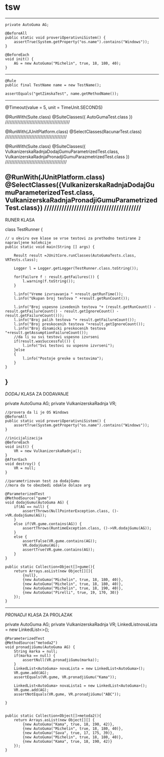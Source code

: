 # tsw
----------------------------------------------------------------------------------------------------------------------------------------
	private AutoGuma AG;
	
	@BeforeAll
	public static void proveriOperativniSistem() {
		assertTrue(System.getProperty("os.name").contains("Windows"));
	}
	
	@BeforeEach
	void init() {
		AG = new AutoGuma("Michelin", true, 18, 180, 40);
	}
-----------------------------------------------------------------------------------------------------------------------------------------
	@Rule
	public final TestName name = new TestName();
	
	assertEquals("getZimskaTest", name.getMethodName());
-----------------------------------------------------------------------------------------------------------------------------------------
@Timeout(value = 5, unit = TimeUnit.SECONDS)

@RunWith(Suite.class)
@SuiteClasses({ AutoGumaTest.class })
//////////////////////////////////////////

@RunWith(JUnitPlatform.class)
@SelectClasses(RacunarTest.class)
////////////////////////////////////////

@RunWith(Suite.class)
@SuiteClasses({ VulkanizerskaRadnjaDodajGumuParametrizedTest.class,
		VulkanizerskaRadnjaPronadjiGumuParazmetrizedTest.class })
////////////////////////////////////////

@RunWith(JUnitPlatform.class)
@SelectClasses({VulkanizerskaRadnjaDodajGumuParameterizedTest.class, VulkanizerskaRadnjaPronadjiGumuParametrizedTest.class})
///////////////////////////////////////
-------------------------------------------------------------------------------------------------------------------------------------------------------

RUNER KLASA

class TestRunner {

	// u okviru ove klase se vrse testovi za prethodno testirane 2 napravljene kolekcije
	public static void main(String [] args) {
		
		Result result =JUnitCore.runClasses(AutoGumaTests.class, VRTests.class);
		
		Logger l = Logger.getLogger(TestRunner.class.toString());
		
		for(Failure f : result.getFailures()) {
			l.warning(f.toString());
		}
		
		l.info("Vreme izvrsavanja " +result.getRunTime());
		l.info("Ukupan broj testova " +result.getRunCount());
		
		l.info("Broj uspesno izvedenih testova "+ (result.getRunCount() - result.getFailureCount() - result.getIgnoreCount() - result.getFailureCount()));
		l.info("Broj palih testova "+ result.getFailureCount());
		l.info("Broj preskocenih testova "+result.getIgnoreCount());
		l.info("Broj dinamicki preskocenih testova "+result.getAssumptionFailureCount());
		//da li su svi testovi uspesno izvrseni 
		if(result.wasSuccessful()) {
			l.info("Svi testovi su uspesno izvrseni");
		}else
		{
			l.info("Postoje greske u testovima");
		}
	}
}
------------------------------------------------------------------------------------------------------------------------------------------------------
 *DODAJ* 
 KLASA ZA DODAVANJE
 
 
private AutoGuma AG;
private VulkanizerskaRadnja VR;
	
	//provera da li je OS Windows
	@BeforeAll
	public static void proveriOperativniSistem() {
		assertTrue(System.getProperty("os.name").contains("Windows"));
	}
	
	//inicijalizacija
	@BeforeEach
	void init() {
		VR = new VulkanizerskaRadnja();
	}
	@AfterEach
	void destroy() {
		VR = null;
	}
	
	//parametrizovan test za dodajGumu 
	//mora da te obezbedi odakle dolaze arg
	
	@ParameterizedTest
	@MethodSource("gume")
	void dodajGumu(AutoGuma AG) {
		if(AG == null) {
			assertThrows(NullPointerException.class, ()->VR.dodajGumu(AG));
		}
		else if(VR.gume.contains(AG)) {
			assertThrows(RuntimeException.class, ()->VR.dodajGumu(AG));
		}
		else {
			assertFalse(VR.gume.contains(AG));
			VR.dodajGumu(AG);
			assertTrue(VR.gume.contains(AG));
		}
	}
	
	public static Collection<Object[]>gume(){
		return Arrays.asList(new Object[][]{
			{null},
			{new AutoGuma("Michelin", true, 18, 180, 40)},
			{new AutoGuma("Michelin", true, 18, 180, 40)},
			{new AutoGuma("Michelin", true, 18, 190, 40)},
			{new AutoGuma("Pirelli", true, 19, 170, 30)}	
		});
	}
  -----------------------------------------------------------------------------------------------------------------------------------------------------
*PRONADJI*
KLASA ZA PROLAZAK


private AutoGuma AG;
	private VulkanizerskaRadnja VR;
	LinkedList<AutoGuma>novaLista = new LinkedList<>();
	
	@ParameterizedTest
	@MethodSource("metoda2")
	void pronadjiGumu(AutoGuma AG) {
		String marka = null;
		if(marka == null) {
			assertNull(VR.pronadjiGumu(marka));
		}
		LinkedList<AutoGuma> novaLista = new LinkedList<AutoGuma>();
		VR.gume.add(AG);
		assertEquals(VR.gume, VR.pronadjiGumu("Kama"));
		
		LinkedList<AutoGuma> novaLista1 = new LinkedList<AutoGuma>();
		VR.gume.add(AG);
		assertNotEquals(VR.gume, VR.pronadjiGumu("ABC"));
		
	}
	
	
	public static Collection<Object[]>metoda2(){
		return Arrays.asList(new Object[][] {
			{new AutoGuma("Kama", true, 18, 190, 42)},
			{new AutoGuma("Michelin", true, 18, 180, 40)},
			{new AutoGuma("Sava", true, 17, 175, 39)},
			{new AutoGuma("Michelin", true, 18, 180, 40)},
			{new AutoGuma("Kama", true, 18, 190, 42)}
		});
	}

